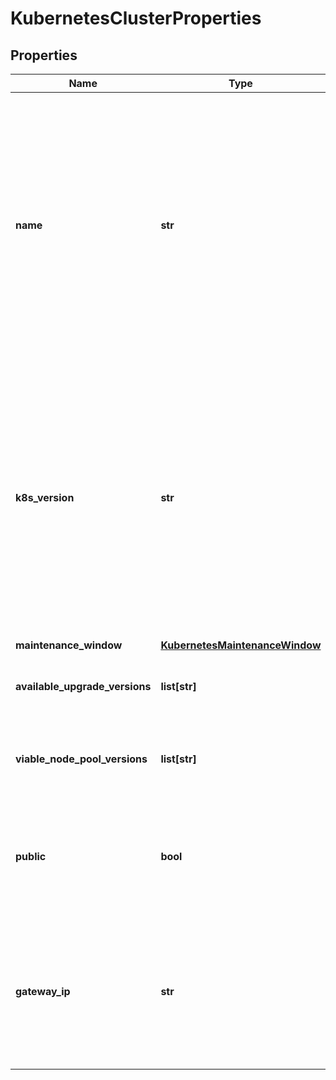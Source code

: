 # KubernetesClusterProperties

## Properties
| Name | Type | Description | Notes |
| ------------ | ------------- | ------------- | ------------- |
| **name** | **str** | A Kubernetes Cluster Name. Valid Kubernetes Cluster name must be 63 characters or less and must be empty or begin and end with an alphanumeric character ([a-z0-9A-Z]) with dashes (-), underscores (_), dots (.), and alphanumerics between. |  |
| **k8s_version** | **str** | The kubernetes version in which a cluster is running. This imposes restrictions on what kubernetes versions can be run in a cluster&#39;s nodepools. Additionally, not all kubernetes versions are viable upgrade targets for all prior versions. | [optional]  |
| **maintenance_window** | [**KubernetesMaintenanceWindow**](KubernetesMaintenanceWindow.md) |  | [optional]  |
| **available_upgrade_versions** | **list[str]** | List of available versions for upgrading the cluster | [optional]  |
| **viable_node_pool_versions** | **list[str]** | List of versions that may be used for node pools under this cluster | [optional]  |
| **public** | **bool** | The indicator if the cluster is public or private. Be aware that setting it to false is currently in beta phase. | [optional] [default to True] |
| **gateway_ip** | **str** | The IP address of the gateway used by the cluster. This is mandatory when &#x60;public&#x60; is set to &#x60;false&#x60; and should not be provided otherwise. | [optional]  |


